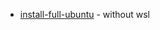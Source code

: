 




* [install-full-ubuntu](https://ubuntu.com/tutorials/install-ubuntu-desktop#1-overview) - without wsl
